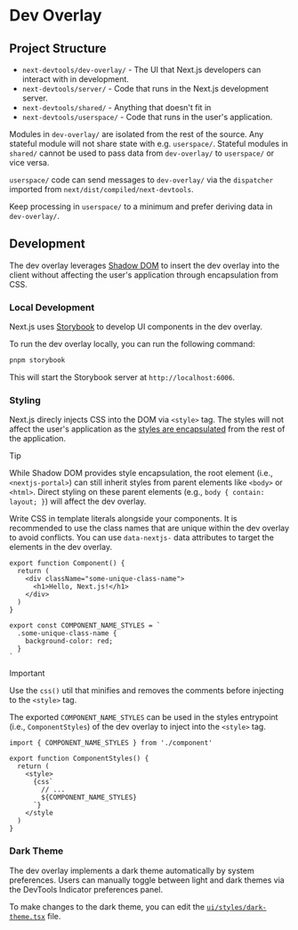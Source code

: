 # Dev Overlay

## Project Structure

- `next-devtools/dev-overlay/` - The UI that Next.js developers can interact with in development.
- `next-devtools/server/` - Code that runs in the Next.js development server.
- `next-devtools/shared/` - Anything that doesn't fit in
- `next-devtools/userspace/` - Code that runs in the user's application.

Modules in `dev-overlay/` are isolated from the rest of the source. Any stateful module will not share state with e.g. `userspace/`. Stateful modules in `shared/` cannot be used to pass data from `dev-overlay/` to `userspace/` or vice versa.

`userspace/` code can send messages to `dev-overlay/` via the `dispatcher` imported from `next/dist/compiled/next-devtools`.

Keep processing in `userspace/` to a minimum and prefer deriving data in `dev-overlay/`.

## Development

The dev overlay leverages [Shadow DOM](https://developer.mozilla.org/en-US/docs/Web/API/Web_components/Using_shadow_DOM) to insert the dev overlay into the client without affecting the user's application through encapsulation from CSS.

### Local Development

Next.js uses [Storybook](https://storybook.js.org) to develop UI components in the dev overlay.

To run the dev overlay locally, you can run the following command:

```bash
pnpm storybook
```

This will start the Storybook server at `http://localhost:6006`.

### Styling

Next.js direcly injects CSS into the DOM via `<style>` tag. The styles will not affect the user's application as the [styles are encapsulated](https://developer.mozilla.org/en-US/docs/Web/API/Web_components/Using_shadow_DOM#encapsulation_from_css) from the rest of the application.

> [!TIP]
> While Shadow DOM provides style encapsulation, the root element (i.e., `<nextjs-portal>`) can still inherit styles from parent elements like `<body>` or `<html>`. Direct styling on these parent elements (e.g., `body { contain: layout; }`) will affect the dev overlay.

Write CSS in template literals alongside your components. It is recommended to use the class names that are unique within the dev overlay to avoid conflicts. You can use `data-nextjs-` data attributes to target the elements in the dev overlay.

```tsx
export function Component() {
  return (
    <div className="some-unique-class-name">
      <h1>Hello, Next.js!</h1>
    </div>
  )
}

export const COMPONENT_NAME_STYLES = `
  .some-unique-class-name {
    background-color: red;
  }
`
```

> [!IMPORTANT]
> Use the `css()` util that minifies and removes the comments before injecting to the `<style>` tag.

The exported `COMPONENT_NAME_STYLES` can be used in the styles entrypoint (i.e., `ComponentStyles`) of the dev overlay to inject into the `<style>` tag.

```tsx
import { COMPONENT_NAME_STYLES } from './component'

export function ComponentStyles() {
  return (
    <style>
      {css`
        // ...
        ${COMPONENT_NAME_STYLES}
      `}
    </style
  )
}
```

### Dark Theme

The dev overlay implements a dark theme automatically by system preferences. Users can manually toggle between light and dark themes via the DevTools Indicator preferences panel.

To make changes to the dark theme, you can edit the [`ui/styles/dark-theme.tsx`](./ui/styles/dark-theme.tsx) file.
